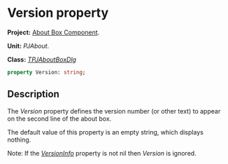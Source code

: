 # Version property #

**Project:** [About Box Component](AboutBoxComponent.md).

**Unit:** _PJAbout_.

**Class:** _[TPJAboutBoxDlg](TPJAboutBoxDlg.md)_

```pascal
property Version: string;
```

## Description ##

The _Version_ property defines the version number (or other text) to appear on the second line of the about box.

The default value of this property is an empty string, which displays nothing.

Note: If the _[VersionInfo](TPJAboutBoxDlgVersionInfo.md)_ property is not nil then _Version_ is ignored.